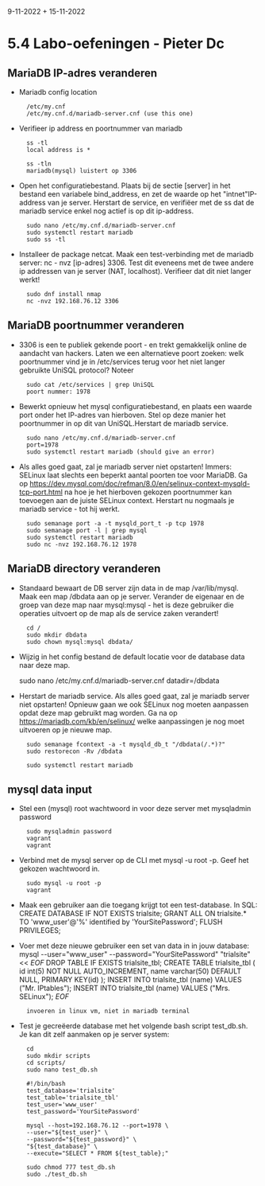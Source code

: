 9-11-2022 + 15-11-2022

# 5.4 Labo-oefeningen - Pieter Dc

## MariaDB IP-adres veranderen

- Mariadb config location

        /etc/my.cnf 
        /etc/my.cnf.d/mariadb-server.cnf (use this one)

- Verifieer ip address en poortnummer van mariadb

        ss -tl
        local address is *

        ss -tln
        mariadb(mysql) luistert op 3306

- Open het configuratiebestand. Plaats bij de sectie [server] in het bestand een variabele bind_address, en zet de waarde op het "intnet"IP-address van je server. Herstart de service, en verifiëer met de ss dat de mariadb service enkel nog actief is op dit ip-address.

        sudo nano /etc/my.cnf.d/mariadb-server.cnf
        sudo systemctl restart mariadb
        sudo ss -tl

- Installeer de package netcat. Maak een test-verbinding met de mariadb server: nc - nvz [ip-adres] 3306. Test dit eveneens met de twee andere ip addressen van je server (NAT, localhost). Verifieer dat dit niet langer werkt!


        sudo dnf install nmap
        nc -nvz 192.168.76.12 3306


## MariaDB poortnummer veranderen

- 3306 is een te publiek gekende poort - en trekt gemakkelijk online de aandacht van hackers. Laten we een alternatieve poort zoeken: welk poortnummer vind je in /etc/services terug voor het niet langer gebruikte UniSQL protocol? Noteer


        sudo cat /etc/services | grep UniSQL
        poort nummer: 1978

- Bewerkt opnieuw het mysql configuratiebestand, en plaats een waarde port onder het IP-adres van hierboven. Stel op deze manier het poortnummer in op dit van UniSQL.Herstart de mariadb service.


        sudo nano /etc/my.cnf.d/mariadb-server.cnf
        port=1978
        sudo systemctl restart mariadb (should give an error)

- Als alles goed gaat, zal je mariadb server niet opstarten! Immers: SELinux laat slechts een beperkt aantal poorten toe voor MariaDB. Ga op https://dev.mysql.com/doc/refman/8.0/en/selinux-context-mysqld-tcp-port.html na hoe je het hierboven gekozen poortnummer kan toevoegen aan de juiste SELinux context. Herstart nu nogmaals je mariadb service - tot hij werkt.

        sudo semanage port -a -t mysqld_port_t -p tcp 1978
        sudo semanage port -l | grep mysql
        sudo systemctl restart mariadb
        sudo nc -nvz 192.168.76.12 1978

## MariaDB directory veranderen

- Standaard bewaart de DB server zijn data in de map /var/lib/mysql. Maak een map /dbdata aan op je server. Verander de eigenaar en de groep van deze map naar mysql:mysql - het is deze gebruiker die operaties uitvoert op de map als de service zaken verandert!

        cd /
        sudo mkdir dbdata
        sudo chown mysql:mysql dbdata/

- Wijzig in het config bestand de default locatie voor de database data naar deze map.

    sudo nano /etc/my.cnf.d/mariadb-server.cnf
    datadir=/dbdata

- Herstart de mariadb service. Als alles goed gaat, zal je mariadb server niet opstarten! Opnieuw gaan we ook SELinux nog moeten aanpassen opdat deze map gebruikt mag worden.
Ga na op https://mariadb.com/kb/en/selinux/ welke aanpassingen je nog moet uitvoeren op je nieuwe map. 

        sudo semanage fcontext -a -t mysqld_db_t "/dbdata(/.*)?"
        sudo restorecon -Rv /dbdata

        sudo systemctl restart mariadb


## mysql data input

- Stel een (mysql) root wachtwoord in voor deze server met mysqladmin password

        sudo mysqladmin password
        vagrant
        vagrant

- Verbind met de mysql server op de CLI met mysql -u root -p. Geef het gekozen wachtwoord in.

        sudo mysql -u root -p
        vagrant

- Maak een gebruiker aan die toegang krijgt tot een test-database. In SQL: 
CREATE DATABASE IF NOT EXISTS trialsite;
GRANT ALL ON trialsite.* TO 'www_user'@'%' identified by 'YourSitePassword';
FLUSH PRIVILEGES;

- Voer met deze nieuwe gebruiker een set van data in in jouw database:
mysql --user="www_user" --password="YourSitePassword" "trialsite" << _EOF_
DROP TABLE IF EXISTS trialsite_tbl;
CREATE TABLE trialsite_tbl (
  id int(5) NOT NULL AUTO_INCREMENT,
  name varchar(50) DEFAULT NULL,
  PRIMARY KEY(id)
);
INSERT INTO trialsite_tbl (name) VALUES ("Mr. IPtables");
INSERT INTO trialsite_tbl (name) VALUES ("Mrs. SELinux");
_EOF_

        invoeren in linux vm, niet in mariadb terminal

- Test je gecreëerde database met het volgende bash script test_db.sh. Je kan dit zelf aanmaken op je server system:

        cd 
        sudo mkdir scripts
        cd scripts/
        sudo nano test_db.sh

        #!/bin/bash
        test_database='trialsite'
        test_table='trialsite_tbl'
        test_user='www_user'
        test_password='YourSitePassword'

        mysql --host=192.168.76.12 --port=1978 \
        --user="${test_user}" \
        --password="${test_password}" \
        "${test_database}" \
        --execute="SELECT * FROM ${test_table};"

        sudo chmod 777 test_db.sh
        sudo ./test_db.sh